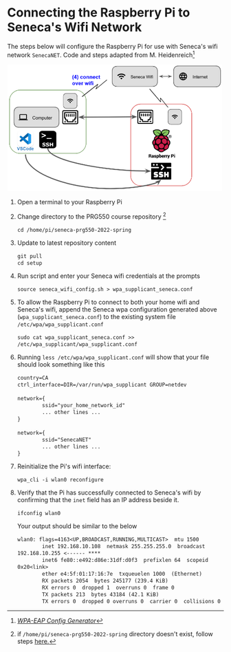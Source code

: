 # Connecting the Raspberry Pi to Seneca's Wifi Network

The steps below will configure the Raspberry Pi for use with Seneca's wifi network `SenecaNET`.  Code and steps adapted from M. Heidenreich[^0]

<img src="images/architecture_pi_connectivity_seneca_wifi.png" alt="Basic Raspbery Pi Connectivity" width="500" />

1. Open a terminal to your Raspberry Pi
1. Change directory to the PRG550 course repository [^1]
    ```
    cd /home/pi/seneca-prg550-2022-spring
    ```
1. Update to latest repository content
    ```
    git pull
    cd setup
    ```
1. Run script and enter your Seneca wifi credentials at the prompts
    ```
    source seneca_wifi_config.sh > wpa_supplicant_seneca.conf
    ```
1. To allow the Raspberry Pi to connect to both your home wifi and Seneca's wifi, append the Seneca wpa configuration generated above (`wpa_supplicant_seneca.conf`) to the existing system file `/etc/wpa/wpa_supplicant.conf` 
    ```
    sudo cat wpa_supplicant_seneca.conf >> /etc/wpa_supplicant/wpa_supplicant.conf 
    ```
1. Running `less /etc/wpa/wpa_supplicant.conf` will show that your file should look something like this
    
    ```
    country=CA
    ctrl_interface=DIR=/var/run/wpa_supplicant GROUP=netdev

    network={
            ssid="your_home_network_id"
            ... other lines ...
    }

    network={
            ssid="SenecaNET"
            ... other lines ...
    }
    ```
    
1. Reinitialize the Pi's wifi interface:
    ```
    wpa_cli -i wlan0 reconfigure
    ```
1. Verify that the Pi has successfully connected to Seneca's wifi by confirming that the `inet` field has an IP address beside it.
    ```
    ifconfig wlan0
    ```
    Your output should be similar to the below
    ```
    wlan0: flags=4163<UP,BROADCAST,RUNNING,MULTICAST>  mtu 1500
            inet 192.168.10.108  netmask 255.255.255.0  broadcast 192.168.10.255 <------ ****
            inet6 fe80::e492:d86e:31df:d0f3  prefixlen 64  scopeid 0x20<link>
            ether e4:5f:01:17:16:7e  txqueuelen 1000  (Ethernet)
            RX packets 2054  bytes 245177 (239.4 KiB)
            RX errors 0  dropped 1  overruns 0  frame 0
            TX packets 213  bytes 43184 (42.1 KiB)
            TX errors 0  dropped 0 overruns 0  carrier 0  collisions 0
    ```


[^0]:  [*WPA-EAP Config Generator*](https://matrix.senecacollege.ca/~lnx255/eap.config)

[^1]: if `/home/pi/seneca-prg550-2022-spring` directory doesn't exist, follow steps [here.](https://github.com/dora-lee/seneca-prg550-2022-spring/blob/main/setup/config-image-raspberry-pi-os.md)